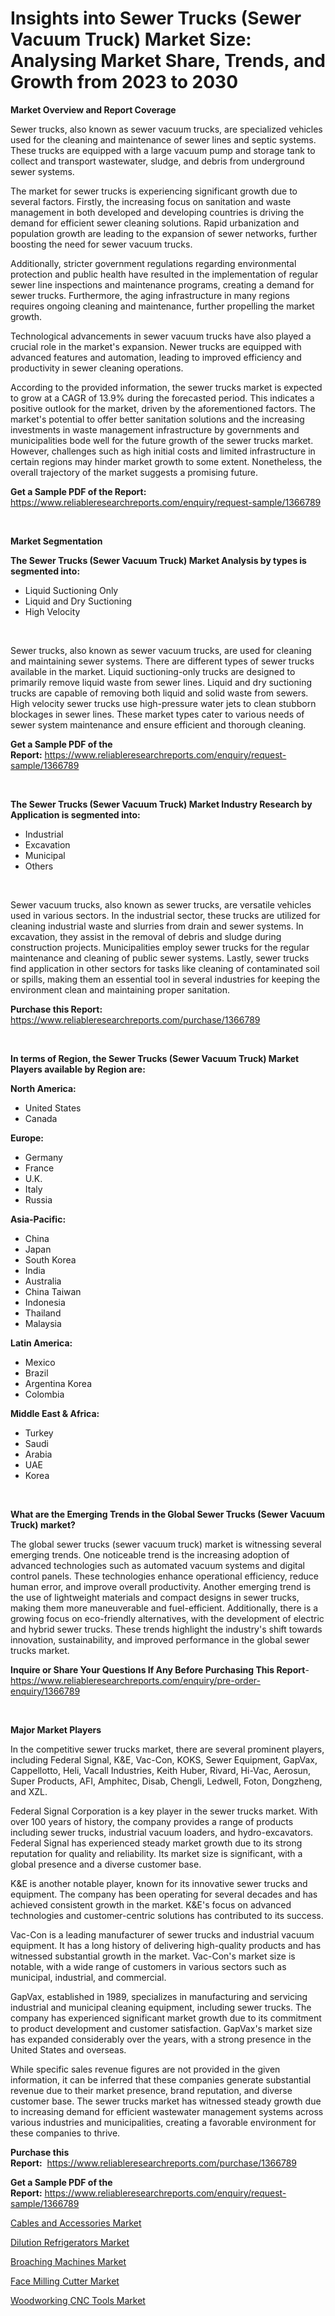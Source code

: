 <p><h1>Insights into Sewer Trucks (Sewer Vacuum Truck) Market Size: Analysing Market Share, Trends, and Growth from 2023 to 2030</h1></p><p><strong>Market Overview and Report Coverage</strong></p>
<p><p>Sewer trucks, also known as sewer vacuum trucks, are specialized vehicles used for the cleaning and maintenance of sewer lines and septic systems. These trucks are equipped with a large vacuum pump and storage tank to collect and transport wastewater, sludge, and debris from underground sewer systems.</p><p>The market for sewer trucks is experiencing significant growth due to several factors. Firstly, the increasing focus on sanitation and waste management in both developed and developing countries is driving the demand for efficient sewer cleaning solutions. Rapid urbanization and population growth are leading to the expansion of sewer networks, further boosting the need for sewer vacuum trucks.</p><p>Additionally, stricter government regulations regarding environmental protection and public health have resulted in the implementation of regular sewer line inspections and maintenance programs, creating a demand for sewer trucks. Furthermore, the aging infrastructure in many regions requires ongoing cleaning and maintenance, further propelling the market growth.</p><p>Technological advancements in sewer vacuum trucks have also played a crucial role in the market's expansion. Newer trucks are equipped with advanced features and automation, leading to improved efficiency and productivity in sewer cleaning operations.</p><p>According to the provided information, the sewer trucks market is expected to grow at a CAGR of 13.9% during the forecasted period. This indicates a positive outlook for the market, driven by the aforementioned factors. The market's potential to offer better sanitation solutions and the increasing investments in waste management infrastructure by governments and municipalities bode well for the future growth of the sewer trucks market. However, challenges such as high initial costs and limited infrastructure in certain regions may hinder market growth to some extent. Nonetheless, the overall trajectory of the market suggests a promising future.</p></p>
<p><strong>Get a Sample PDF of the Report:</strong> <a href="https://www.reliableresearchreports.com/enquiry/request-sample/1366789">https://www.reliableresearchreports.com/enquiry/request-sample/1366789</a></p>
<p>&nbsp;</p>
<p><strong>Market Segmentation</strong></p>
<p><strong>The Sewer Trucks (Sewer Vacuum Truck) Market Analysis by types is segmented into:</strong></p>
<p><ul><li>Liquid Suctioning Only</li><li>Liquid and Dry Suctioning</li><li>High Velocity</li></ul></p>
<p>&nbsp;</p>
<p><p>Sewer trucks, also known as sewer vacuum trucks, are used for cleaning and maintaining sewer systems. There are different types of sewer trucks available in the market. Liquid suctioning-only trucks are designed to primarily remove liquid waste from sewer lines. Liquid and dry suctioning trucks are capable of removing both liquid and solid waste from sewers. High velocity sewer trucks use high-pressure water jets to clean stubborn blockages in sewer lines. These market types cater to various needs of sewer system maintenance and ensure efficient and thorough cleaning.</p></p>
<p><strong>Get a Sample PDF of the Report:</strong>&nbsp;<a href="https://www.reliableresearchreports.com/enquiry/request-sample/1366789">https://www.reliableresearchreports.com/enquiry/request-sample/1366789</a></p>
<p>&nbsp;</p>
<p><strong>The Sewer Trucks (Sewer Vacuum Truck) Market Industry Research by Application is segmented into:</strong></p>
<p><ul><li>Industrial</li><li>Excavation</li><li>Municipal</li><li>Others</li></ul></p>
<p>&nbsp;</p>
<p><p>Sewer vacuum trucks, also known as sewer trucks, are versatile vehicles used in various sectors. In the industrial sector, these trucks are utilized for cleaning industrial waste and slurries from drain and sewer systems. In excavation, they assist in the removal of debris and sludge during construction projects. Municipalities employ sewer trucks for the regular maintenance and cleaning of public sewer systems. Lastly, sewer trucks find application in other sectors for tasks like cleaning of contaminated soil or spills, making them an essential tool in several industries for keeping the environment clean and maintaining proper sanitation.</p></p>
<p><strong>Purchase this Report:</strong>&nbsp; <a href="https://www.reliableresearchreports.com/purchase/1366789">https://www.reliableresearchreports.com/purchase/1366789</a></p>
<p>&nbsp;</p>
<p><strong>In terms of Region, the Sewer Trucks (Sewer Vacuum Truck) Market Players available by Region are:</strong></p>
<p>
    <p> <strong> North America: </strong>
        <ul>
            <li>United States</li>
            <li>Canada</li>
        </ul>
        </p> 
    <p> <strong> Europe: </strong>
        <ul>
            <li>Germany</li>
            <li>France</li>
            <li>U.K.</li>
            <li>Italy</li>
            <li>Russia</li>
        </ul>
        </p> 
    <p> <strong> Asia-Pacific: </strong>
        <ul>
            <li>China</li>
            <li>Japan</li>
            <li>South Korea</li>
            <li>India</li>
            <li>Australia</li>
            <li>China Taiwan</li>
            <li>Indonesia</li>
            <li>Thailand</li>
            <li>Malaysia</li>
        </ul>
        </p> 
    <p> <strong> Latin America: </strong>
        <ul>
            <li>Mexico</li>
            <li>Brazil</li>
            <li>Argentina Korea</li>
            <li>Colombia</li>
        </ul>
        </p> 
    <p> <strong> Middle East & Africa: </strong>
        <ul>
            <li>Turkey</li>
            <li>Saudi</li>
            <li>Arabia</li>
            <li>UAE</li>
            <li>Korea</li>
        </ul>
    </p>
    </p>
<p>&nbsp;</p>
<p><strong>What are the Emerging Trends in the Global Sewer Trucks (Sewer Vacuum Truck) market?</strong></p>
<p><p>The global sewer trucks (sewer vacuum truck) market is witnessing several emerging trends. One noticeable trend is the increasing adoption of advanced technologies such as automated vacuum systems and digital control panels. These technologies enhance operational efficiency, reduce human error, and improve overall productivity. Another emerging trend is the use of lightweight materials and compact designs in sewer trucks, making them more maneuverable and fuel-efficient. Additionally, there is a growing focus on eco-friendly alternatives, with the development of electric and hybrid sewer trucks. These trends highlight the industry's shift towards innovation, sustainability, and improved performance in the global sewer trucks market.</p></p>
<p><strong>Inquire or Share Your Questions If Any Before Purchasing This Report</strong>- <a href="https://www.reliableresearchreports.com/enquiry/pre-order-enquiry/1366789">https://www.reliableresearchreports.com/enquiry/pre-order-enquiry/1366789</a></p>
<p>&nbsp;</p>
<p><strong>Major Market Players</strong></p>
<p><p>In the competitive sewer trucks market, there are several prominent players, including Federal Signal, K&E, Vac-Con, KOKS, Sewer Equipment, GapVax, Cappellotto, Heli, Vacall Industries, Keith Huber, Rivard, Hi-Vac, Aerosun, Super Products, AFI, Amphitec, Disab, Chengli, Ledwell, Foton, Dongzheng, and XZL.</p><p>Federal Signal Corporation is a key player in the sewer trucks market. With over 100 years of history, the company provides a range of products including sewer trucks, industrial vacuum loaders, and hydro-excavators. Federal Signal has experienced steady market growth due to its strong reputation for quality and reliability. Its market size is significant, with a global presence and a diverse customer base.</p><p>K&E is another notable player, known for its innovative sewer trucks and equipment. The company has been operating for several decades and has achieved consistent growth in the market. K&E's focus on advanced technologies and customer-centric solutions has contributed to its success.</p><p>Vac-Con is a leading manufacturer of sewer trucks and industrial vacuum equipment. It has a long history of delivering high-quality products and has witnessed substantial growth in the market. Vac-Con's market size is notable, with a wide range of customers in various sectors such as municipal, industrial, and commercial.</p><p>GapVax, established in 1989, specializes in manufacturing and servicing industrial and municipal cleaning equipment, including sewer trucks. The company has experienced significant market growth due to its commitment to product development and customer satisfaction. GapVax's market size has expanded considerably over the years, with a strong presence in the United States and overseas.</p><p>While specific sales revenue figures are not provided in the given information, it can be inferred that these companies generate substantial revenue due to their market presence, brand reputation, and diverse customer base. The sewer trucks market has witnessed steady growth due to increasing demand for efficient wastewater management systems across various industries and municipalities, creating a favorable environment for these companies to thrive.</p></p>
<p><strong>Purchase this Report:</strong>&nbsp;&nbsp;<a href="https://www.reliableresearchreports.com/purchase/1366789">https://www.reliableresearchreports.com/purchase/1366789</a></p>
<p></p>
<p><strong>Get a Sample PDF of the Report:</strong>&nbsp;<a href="https://www.reliableresearchreports.com/enquiry/request-sample/1366789">https://www.reliableresearchreports.com/enquiry/request-sample/1366789</a></p>
<p><p><a href="https://medium.com/@dioncollins8227/cables-and-accessories-market-size-and-market-trends-complete-industry-overview-2023-to-2030-86e192e31085">Cables and Accessories Market</a></p><p><a href="https://www.linkedin.com/pulse/dilution-refrigerators-market-size-share-amp-trends-analysis-rxuze/">Dilution Refrigerators Market</a></p><p><a href="https://www.linkedin.com/pulse/broaching-machines-market-size-2023-2030-global-mr9de/">Broaching Machines Market</a></p><p><a href="https://medium.com/@truly.fight.must/decoding-face-milling-cutter-market-metrics-market-share-trends-and-growth-patterns-fd8ac19d9a66">Face Milling Cutter Market</a></p><p><a href="https://www.linkedin.com/pulse/woodworking-cnc-tools-market-research-report-provides-1iape/">Woodworking CNC Tools Market</a></p></p>